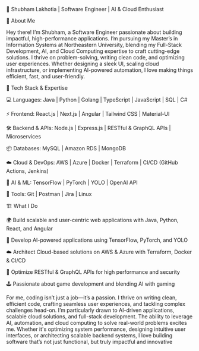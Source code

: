 🚀 Shubham Lakhotia | Software Engineer | AI & Cloud Enthusiast

👋 About Me

Hey there! I’m Shubham, a Software Engineer passionate about building impactful, high-performance applications. I’m pursuing my Master’s in Information Systems at Northeastern University, blending my Full-Stack Development, AI, and Cloud Computing expertise to craft cutting-edge solutions.
I thrive on problem-solving, writing clean code, and optimizing user experiences. Whether designing a sleek UI, scaling cloud infrastructure, or implementing AI-powered automation, I love making things efficient, fast, and user-friendly.

🚀 Tech Stack & Expertise

💻 Languages: Java | Python | Golang | TypeScript | JavaScript | SQL | C#

⚡ Frontend: React.js | Next.js | Angular | Tailwind CSS | Material-UI

🛠 Backend & APIs: Node.js | Express.js | RESTful & GraphQL APIs | Microservices

📦 Databases: MySQL | Amazon RDS | MongoDB

☁️ Cloud & DevOps: AWS | Azure | Docker | Terraform | CI/CD (GitHub Actions, Jenkins)

🤖 AI & ML: TensorFlow | PyTorch | YOLO | OpenAI API

🔧 Tools: Git | Postman | Jira | Linux

🏗️ What I Do

🌍 Build scalable and user-centric web applications with Java, Python, React, and Angular

🤖 Develop AI-powered applications using TensorFlow, PyTorch, and YOLO

☁️ Architect Cloud-based solutions on AWS & Azure with Terraform, Docker & CI/CD

🔎 Optimize RESTful & GraphQL APIs for high performance and security

🕹️ Passionate about game development and blending AI with gaming

For me, coding isn’t just a job—it’s a passion. I thrive on writing clean, efficient code, crafting seamless user experiences, and tackling complex challenges head-on.
I’m particularly drawn to AI-driven applications, scalable cloud solutions, and full-stack development. The ability to leverage AI, automation, and cloud computing to solve real-world problems excites me. Whether it's optimizing system performance, designing intuitive user interfaces, or architecting scalable backend systems, I love building software that’s not just functional, but truly impactful and innovative
